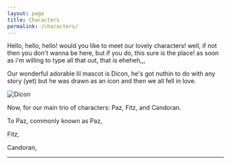 ```yaml
---
layout: page
title: Characters
permalink: /characters/
---
```


Hello, hello, hello! would you like to meet our lovely characters! well, if not then you don't wanna be here, but if you do, this sure is the place! as soon as i'm willing to type all that out, that is eheheh,,,

Our wonderful adorable lil mascot is Dicon, he's got nuthin to do with any story (yet) but he was drawn as an icon and then we all fell in love.

![Dicon](https://dnd.cold.org/dicon.png)

Now, for our main trio of characters: Paz, Fitz, and Candoran.

To Paz, commonly known as Paz,

Fitz,

Candoran,

---
